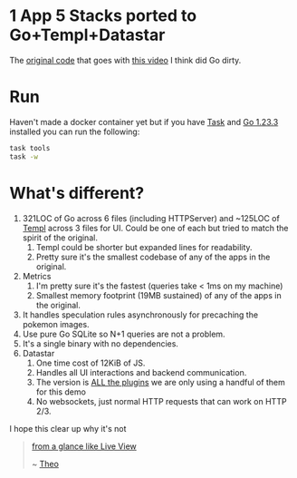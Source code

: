 # 1 App 5 Stacks ported to Go+Templ+Datastar

The [original code](https://github.com/t3dotgg/1app5stacks ) that goes with [this video](https://www.youtube.com/watch?v=O-EWIlZW0mM) I think did Go dirty.

# Run

Haven't made a docker container yet but if you have [Task](https://taskfile.dev/#/) and [Go 1.23.3](https://golang.org/) installed you can run the following:

```bash
task tools
task -w
```

# What's different?

1. 321LOC of Go across 6 files (including HTTPServer) and ~125LOC of [Templ](https://templ.guide/) across 3 files for UI.  Could be one of each but tried to match the spirit of the original.
   1. Templ could be shorter but expanded lines for readability.
   2. Pretty sure it's the smallest codebase of any of the apps in the original.
2. Metrics
   1. I'm pretty sure it's the fastest (queries take < 1ms on my machine)
   2. Smallest memory footprint (19MB sustained) of any of the apps in the original.
3. It handles speculation rules asynchronously for precaching the pokemon images.
4. Use pure Go SQLite so N+1 queries are not a problem.
5. It's a single binary with no dependencies.
6. Datastar
   1. One time cost of 12KiB of JS.
   2. Handles all UI interactions and backend communication.
   3. The version is [ALL the plugins](https://data-star.dev/bundler) we are only using a handful of them for this demo
   4. No websockets, just normal HTTP requests that can work on HTTP 2/3.

I hope this clear up why it's not
> [from a glance like Live View](https://x.com/theo/status/1858032204355612770)
>
> ~ [Theo](https://x.com/theo)